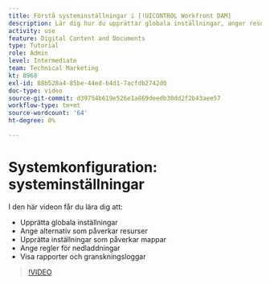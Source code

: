 ```yaml
---
title: Förstå systeminställningar i [!UICONTROL Workfront DAM]
description: Lär dig hur du upprättar globala inställningar, anger resursalternativ, anger mappinställningar, gör hämtningsregler och visar rapporter och granskningsloggar i [!UICONTROL Workfront DAM].
activity: use
feature: Digital Content and Documents
type: Tutorial
role: Admin
level: Intermediate
team: Technical Marketing
kt: 8968
exl-id: 88b528a4-85be-44ed-b4d1-7acfdb2742d0
doc-type: video
source-git-commit: d39754b619e526e1a869deedb38dd2f2b43aee57
workflow-type: tm+mt
source-wordcount: '64'
ht-degree: 0%

---
```


# Systemkonfiguration: systeminställningar

I den här videon får du lära dig att:

* Upprätta globala inställningar
* Ange alternativ som påverkar resurser
* Upprätta inställningar som påverkar mappar
* Ange regler för nedladdningar
* Visa rapporter och granskningsloggar

>[!VIDEO](https://video.tv.adobe.com/v/335231/?quality=12)
